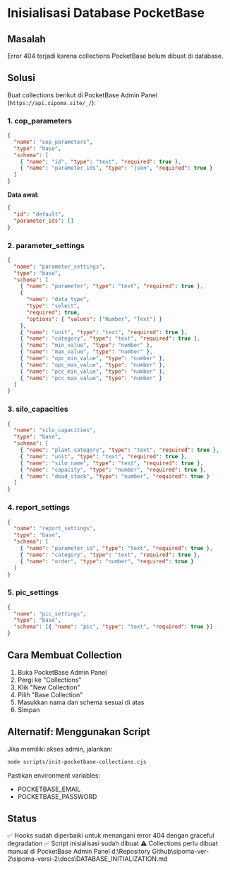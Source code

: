 # Inisialisasi Database PocketBase

## Masalah

Error 404 terjadi karena collections PocketBase belum dibuat di database.

## Solusi

Buat collections berikut di PocketBase Admin Panel (`https://api.sipoma.site/_/`):

### 1. cop_parameters

```json
{
  "name": "cop_parameters",
  "type": "base",
  "schema": [
    { "name": "id", "type": "text", "required": true },
    { "name": "parameter_ids", "type": "json", "required": true }
  ]
}
```

**Data awal:**

```json
{
  "id": "default",
  "parameter_ids": []
}
```

### 2. parameter_settings

```json
{
  "name": "parameter_settings",
  "type": "base",
  "schema": [
    { "name": "parameter", "type": "text", "required": true },
    {
      "name": "data_type",
      "type": "select",
      "required": true,
      "options": { "values": ["Number", "Text"] }
    },
    { "name": "unit", "type": "text", "required": true },
    { "name": "category", "type": "text", "required": true },
    { "name": "min_value", "type": "number" },
    { "name": "max_value", "type": "number" },
    { "name": "opc_min_value", "type": "number" },
    { "name": "opc_max_value", "type": "number" },
    { "name": "pcc_min_value", "type": "number" },
    { "name": "pcc_max_value", "type": "number" }
  ]
}
```

### 3. silo_capacities

```json
{
  "name": "silo_capacities",
  "type": "base",
  "schema": [
    { "name": "plant_category", "type": "text", "required": true },
    { "name": "unit", "type": "text", "required": true },
    { "name": "silo_name", "type": "text", "required": true },
    { "name": "capacity", "type": "number", "required": true },
    { "name": "dead_stock", "type": "number", "required": true }
  ]
}
```

### 4. report_settings

```json
{
  "name": "report_settings",
  "type": "base",
  "schema": [
    { "name": "parameter_id", "type": "text", "required": true },
    { "name": "category", "type": "text", "required": true },
    { "name": "order", "type": "number", "required": true }
  ]
}
```

### 5. pic_settings

```json
{
  "name": "pic_settings",
  "type": "base",
  "schema": [{ "name": "pic", "type": "text", "required": true }]
}
```

## Cara Membuat Collection

1. Buka PocketBase Admin Panel
2. Pergi ke "Collections"
3. Klik "New Collection"
4. Pilih "Base Collection"
5. Masukkan nama dan schema sesuai di atas
6. Simpan

## Alternatif: Menggunakan Script

Jika memiliki akses admin, jalankan:

```bash
node scripts/init-pocketbase-collections.cjs
```

Pastikan environment variables:

- POCKETBASE_EMAIL
- POCKETBASE_PASSWORD

## Status

✅ Hooks sudah diperbaiki untuk menangani error 404 dengan graceful degradation
✅ Script inisialisasi sudah dibuat
⚠️ Collections perlu dibuat manual di PocketBase Admin Panel</content>
<parameter name="filePath">d:\Repository Github\sipoma-ver-2\sipoma-versi-2\docs\DATABASE_INITIALIZATION.md
